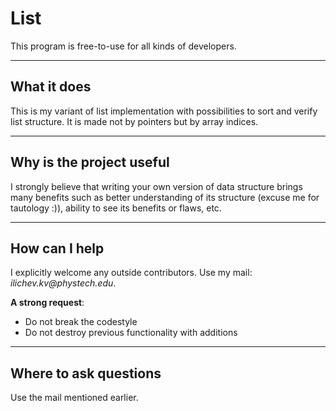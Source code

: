 # List
This program is free-to-use for all kinds of developers.

***
## What it does
This is my variant of list implementation with possibilities to sort and verify list structure. It is made not by pointers but by array indices.

***
## Why is the project useful
I strongly believe that writing your own version of data structure brings many benefits such as better understanding of its structure
(excuse me for tautology :)), ability to see its benefits or flaws, etc.

***
## How can I help
I explicitly welcome any outside contributors. Use my mail: _ilichev.kv@phystech.edu_.

__A strong request__:
- Do not break the codestyle
- Do not destroy previous functionality with additions

***
## Where to ask questions
Use the mail mentioned earlier.
